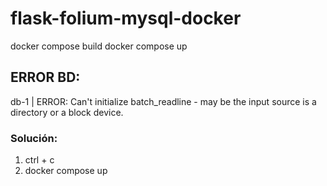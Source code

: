 # flask-folium-mysql-docker
docker compose build
docker compose up

## ERROR BD:
db-1       | ERROR: Can't initialize batch_readline - may be the input source is a directory or a block device.

### Solución:
1. ctrl + c
2. docker compose up


